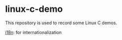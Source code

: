 # linux-c-demo
This repository is used to record some Linux C demos.

[i18n](https://github.com/domafeso/linux-c-demo/tree/main/i18n): for internationalization
